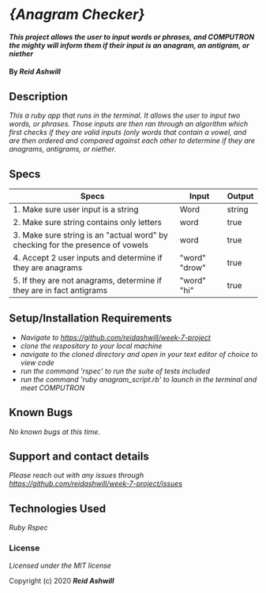 # _{Anagram Checker}_

#### _This project allows the user to input words or phrases, and COMPUTRON the mighty will inform them if their input is an anagram, an antigram, or niether_

#### By _**Reid Ashwill**_

## Description

_This a ruby app that runs in the terminal.  It allows the user to input two words, or phrases.  Those inputs are then ran through an algorithm which first checks if they are valid inputs (only words that contain a vowel, and are then ordered and compared against each other to determine if they are anagrams, antigrams, or niether._
## Specs
| Specs                                                                          | Input         | Output |
|--------------------------------------------------------------------------------|---------------|--------|
| 1. Make sure user input is a string                                            | Word          | string |
| 2. Make sure string contains only letters                                      | word          | true   |
| 3. Make sure string is an "actual word" by checking for the presence of vowels | word          | true   |
| 4. Accept 2 user inputs and determine if they are anagrams                     | "word" "drow" | true   |
| 5. If they are not anagrams, determine if they are in fact antigrams           | "word" "hi"   | true   |

## Setup/Installation Requirements

* _Navigate to https://github.com/reidashwill/week-7-project_
* _clone the respository to your local machine_
* _navigate to the cloned directory and open in your text editor of choice to view code_
* _run the command 'rspec' to run the suite of tests included_
* _run the command 'ruby anagram_script.rb' to launch in the terminal and meet COMPUTRON_


## Known Bugs

_No known bugs at this time._

## Support and contact details

_Please reach out with any issues through https://github.com/reidashwill/week-7-project/issues_

## Technologies Used

_Ruby_
_Rspec_

### License

*Licensed under the MIT license*

Copyright (c) 2020 **_Reid Ashwill_**
